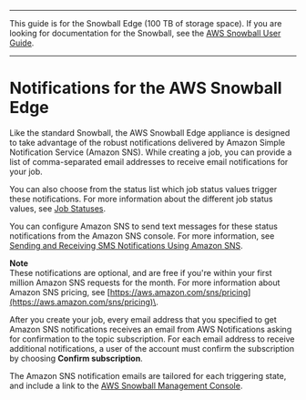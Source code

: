 --------

This guide is for the Snowball Edge \(100 TB of storage space\)\. If you are looking for documentation for the Snowball, see the [AWS Snowball User Guide](http://docs.aws.amazon.com/snowball/latest/ug/whatissnowball.html)\.

--------

# Notifications for the AWS Snowball Edge<a name="notifications"></a>

Like the standard Snowball, the AWS Snowball Edge appliance is designed to take advantage of the robust notifications delivered by Amazon Simple Notification Service \(Amazon SNS\)\. While creating a job, you can provide a list of comma\-separated email addresses to receive email notifications for your job\.

You can also choose from the status list which job status values trigger these notifications\. For more information about the different job status values, see [Job Statuses](jobstatuses.md)\.

You can configure Amazon SNS to send text messages for these status notifications from the Amazon SNS console\. For more information, see [Sending and Receiving SMS Notifications Using Amazon SNS](http://docs.aws.amazon.com/sns/latest/dg/SMSMessages.html)\.

**Note**  
These notifications are optional, and are free if you're within your first million Amazon SNS requests for the month\. For more information about Amazon SNS pricing, see [https://aws.amazon.com/sns/pricing](https://aws.amazon.com/sns/pricing)\.

After you create your job, every email address that you specified to get Amazon SNS notifications receives an email from AWS Notifications asking for confirmation to the topic subscription\. For each email address to receive additional notifications, a user of the account must confirm the subscription by choosing **Confirm subscription**\.

The Amazon SNS notification emails are tailored for each triggering state, and include a link to the [AWS Snowball Management Console](https://console.aws.amazon.com/importexport/home?region=us-west-2)\.